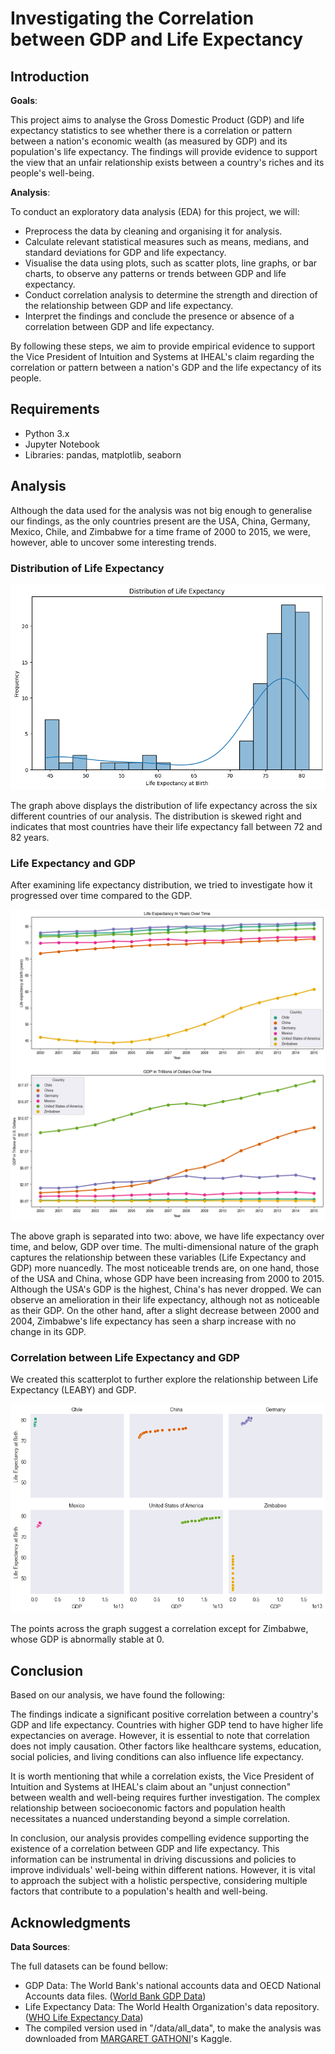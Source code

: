 # Investigating the Correlation between GDP and Life Expectancy

## Introduction

__Goals__: 

This project aims to analyse the Gross Domestic Product (GDP) and life expectancy statistics to see whether there is a correlation or pattern between a nation's economic wealth (as measured by GDP) and its population's life expectancy. The findings will provide evidence to support the view that an unfair relationship exists between a country's riches and its people's well-being.

__Analysis__: 

To conduct an exploratory data analysis (EDA) for this project, we will:
* Preprocess the data by cleaning and organising it for analysis.
* Calculate relevant statistical measures such as means, medians, and standard deviations for GDP and life expectancy.
* Visualise the data using plots, such as scatter plots, line graphs, or bar charts, to observe any patterns or trends between GDP and life expectancy.
* Conduct correlation analysis to determine the strength and direction of the relationship between GDP and life expectancy.
* Interpret the findings and conclude the presence or absence of a correlation between GDP and life expectancy.


By following these steps, we aim to provide empirical evidence to support the Vice President of Intuition and Systems at IHEAL's claim regarding the correlation or pattern between a nation's GDP and the life expectancy of its people.

## Requirements
- Python 3.x
- Jupyter Notebook
- Libraries: pandas, matplotlib, seaborn

## Analysis

Although the data used for the analysis was not big enough to generalise our findings, as the only countries present are the USA, China, Germany, Mexico, Chile, and Zimbabwe for a time frame of 2000 to 2015, we were, however, able to uncover some interesting trends.

### Distribution of Life Expectancy
![Distribution of Life Expectancy.](<results/Distribution of Life Expectancy.png>)

The graph above displays the distribution of life expectancy across the six different countries of our analysis. The distribution is skewed right and indicates that most countries have their life expectancy fall between 72 and 82 years.

### Life Expectancy and GDP

After examining life expectancy distribution, we tried to investigate how it progressed over time compared to the GDP.

![Life Expectancy and GDP by Country over time](<results/Life Expectancy and GDP.png>)

The above graph is separated into two: above, we have life expectancy over time, and below, GDP over time.
The multi-dimensional nature of the graph captures the relationship between these variables (Life Expectancy and GDP) more nuancedly. The most noticeable trends are, on one hand, those of the USA and China, whose GDP have been increasing from 2000 to 2015. Although the USA's GDP is the highest, China's has never dropped. We can observe an amelioration in their life expectancy, although not as noticeable as their GDP. On the other hand, after a slight decrease between 2000 and 2004, Zimbabwe's life expectancy has seen a sharp increase with no change in its GDP.

### Correlation between Life Expectancy and GDP

We created this scatterplot to further explore the relationship between Life Expectancy (LEABY) and GDP.

![Alt text](<results/LEABY scatterplot.png>)

The points across the graph suggest a correlation except for Zimbabwe, whose GDP is abnormally stable at 0.

## Conclusion

Based on our analysis, we have found the following:

The findings indicate a significant positive correlation between a country's GDP and life expectancy. Countries with higher GDP tend to have higher life expectancies on average. However, it is essential to note that correlation does not imply causation. Other factors like healthcare systems, education, social policies, and living conditions can also influence life expectancy.

It is worth mentioning that while a correlation exists, the Vice President of Intuition and Systems at IHEAL's claim about an "unjust connection" between wealth and well-being requires further investigation. The complex relationship between socioeconomic factors and population health necessitates a nuanced understanding beyond a simple correlation.

In conclusion, our analysis provides compelling evidence supporting the existence of a correlation between GDP and life expectancy. This information can be instrumental in driving discussions and policies to improve individuals' well-being within different nations. However, it is vital to approach the subject with a holistic perspective, considering multiple factors that contribute to a population's health and well-being.

## Acknowledgments

__Data Sources__:

The full datasets can be found bellow:

* GDP Data: The World Bank's national accounts data and OECD National Accounts data files. ([World Bank GDP Data](https://data.worldbank.org/indicator/NY.GDP.MKTP.CD))
* Life Expectancy Data: The World Health Organization's data repository. ([WHO Life Expectancy Data](vhttp://apps.who.int/gho/data/node.main.688))
* The compiled version used in "/data/all_data", to make the analysis was downloaded from [MARGARET GATHONI](https://www.kaggle.com/datasets/margaretgathoni/gdp-dataset-for-learning-visualization)'s Kaggle.
